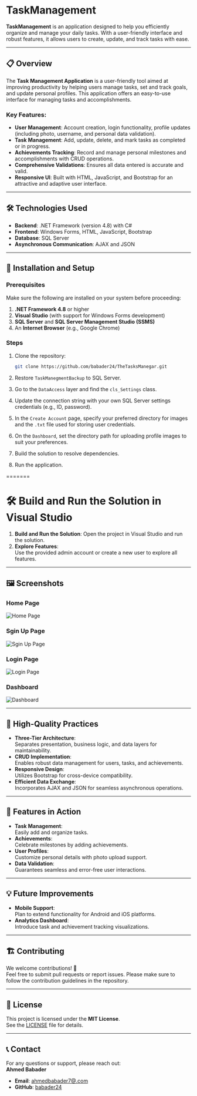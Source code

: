 # TaskManagement

**TaskManagement** is an application designed to help you efficiently organize and manage your daily tasks. With a user-friendly interface and robust features, it allows users to create, update, and track tasks with ease.

---


## 📋 Overview

The **Task Management Application** is a user-friendly tool aimed at improving productivity by helping users manage tasks, set and track goals, and update personal profiles. This application offers an easy-to-use interface for managing tasks and accomplishments.

### Key Features:
- **User Management**: Account creation, login functionality, profile updates (including photo, username, and personal data validation).
- **Task Management**: Add, update, delete, and mark tasks as completed or in progress.
- **Achievements Tracking**: Record and manage personal milestones and accomplishments with CRUD operations.
- **Comprehensive Validations**: Ensures all data entered is accurate and valid.
- **Responsive UI**: Built with HTML, JavaScript, and Bootstrap for an attractive and adaptive user interface.

---

## 🛠️ Technologies Used

- **Backend**: .NET Framework (version 4.8) with C#
- **Frontend**: Windows Forms, HTML, JavaScript, Bootstrap
- **Database**: SQL Server
- **Asynchronous Communication**: AJAX and JSON

---

## 🚀 Installation and Setup

### Prerequisites
Make sure the following are installed on your system before proceeding:
1. **.NET Framework 4.8** or higher
2. **Visual Studio** (with support for Windows Forms development)
3. **SQL Server** and **SQL Server Management Studio (SSMS)**
4. An **Internet Browser** (e.g., Google Chrome)

### Steps

1. Clone the repository:
   
   ```bash
   git clone https://github.com/babader24/TheTasksManegar.git
   
2. Restore `TaskManegmentBackup` to SQL Server.  
3. Go to the `DataAccess` layer and find the `cls_Settings` class.  
4. Update the connection string with your own SQL Server settings credentials (e.g., ID, password).  
5. In the `Create Account` page, specify your preferred directory for images and the `.txt` file used for storing user credentials.  
6. On the `Dashboard`, set the directory path for uploading profile images to suit your preferences.  
7. Build the solution to resolve dependencies.  
8. Run the application.  


=======

# 🛠️ Build and Run the Solution in Visual Studio

1. **Build and Run the Solution**: 
   Open the project in Visual Studio and run the solution.
2. **Explore Features**:  
   Use the provided admin account or create a new user to explore all features.

---

## 🖼️ Screenshots

### Home Page
![Home Page](ReadmeImages/home.png)

### Sgin Up Page
![Sgin Up Page](ReadmeImages/sgin.png)

### Login Page
![Login Page](ReadmeImages/login.png)

### Dashboard
![Dashboard](ReadmeImages/dashboard.png)


---

## 🎯 High-Quality Practices

- **Three-Tier Architecture**:  
  Separates presentation, business logic, and data layers for maintainability.
- **CRUD Implementation**:  
  Enables robust data management for users, tasks, and achievements.
- **Responsive Design**:  
  Utilizes Bootstrap for cross-device compatibility.
- **Efficient Data Exchange**:  
  Incorporates AJAX and JSON for seamless asynchronous operations.

---

## 🌟 Features in Action

- **Task Management**:  
  Easily add and organize tasks.
- **Achievements**:  
  Celebrate milestones by adding achievements.
- **User Profiles**:  
  Customize personal details with photo upload support.
- **Data Validation**:  
  Guarantees seamless and error-free user interactions.

---

## 💡 Future Improvements

- **Mobile Support**:  
  Plan to extend functionality for Android and iOS platforms.
- **Analytics Dashboard**:  
  Introduce task and achievement tracking visualizations.

---

## 🏗️ Contributing

We welcome contributions! 🎉  
Feel free to submit pull requests or report issues. Please make sure to follow the contribution guidelines in the repository.

---

## 📄 License

This project is licensed under the **MIT License**.  
See the [LICENSE](LICENSE) file for details.

---

## 📞 Contact

For any questions or support, please reach out:  
**Ahmed Babader**  
- **Email**: [ahmedbabader7@.com](mailto:ahmedbabader7@.com)  
- **GitHub**: [babader24](https://github.com/babader24)
